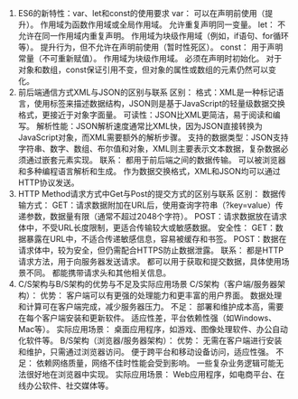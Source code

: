 01. ES6的新特性：var、let和const的使用要求
var：
可以在声明前使用（提升）。
作用域为函数作用域或全局作用域。
允许重复声明同一变量。
let：
不允许在同一作用域内重复声明。
作用域为块级作用域（例如，if语句、for循环等）。
提升行为，但不允许在声明前使用（暂时性死区）。
const：
用于声明常量（不可重新赋值）。
作用域为块级作用域。
必须在声明时初始化。
对于对象和数组，const保证引用不变，但对象的属性或数组的元素仍然可以变化。
02. 前后端通信方式XML与JSON的区别与联系
区别：
格式：XML是一种标记语言，使用标签来描述数据结构，JSON则是基于JavaScript的轻量级数据交换格式，更接近于对象字面量。
可读性：JSON比XML更简洁，易于阅读和编写。
解析性能：JSON解析速度通常比XML快，因为JSON直接转换为JavaScript对象，而XML需要额外的解析步骤。
支持的数据类型：JSON支持字符串、数字、数组、布尔值和对象，XML则主要表示文本数据，复杂数据必须通过嵌套元素实现。
联系：
都用于前后端之间的数据传输。
可以被浏览器和多种编程语言解析和生成。
作为数据交换格式，XML和JSON均可以通过HTTP协议发送。
03. HTTP Method请求方式中Get与Post的提交方式的区别与联系
区别：
数据传输方式：
GET：请求数据附加在URL后，使用查询字符串（?key=value）传递参数，数据量有限（通常不超过2048个字符）。
POST：请求数据放在请求体中，不受URL长度限制，更适合传输较大或敏感数据。
安全性：
GET：数据暴露在URL中，不适合传递敏感信息，容易被缓存和书签。
POST：数据在请求体中，较为安全，但仍需配合HTTPS防止数据泄露。
联系：
都是HTTP请求方法，用于向服务器发送请求。
都可以用于获取和提交数据，具体使用场景不同。
都能携带请求头和其他相关信息。
04. C/S架构与B/S架构的优势与不足及实际应用场景
C/S架构（客户端/服务器架构）：
优势：
客户端可以有更强的处理能力和更丰富的用户界面。
数据处理和计算可在客户端完成，减少服务器压力。
不足：
部署和维护成本高，需要在每个客户端安装和更新软件。
适应性差，平台依赖性强（如Windows、Mac等）。
实际应用场景：
桌面应用程序，如游戏、图像处理软件、办公自动化软件等。
B/S架构（浏览器/服务器架构）：
优势：
无需在客户端进行安装和维护，只需通过浏览器访问。
便于跨平台和移动设备访问，适应性强。
不足：
依赖网络质量，网络不佳时性能会受到影响。
一些复杂业务逻辑可能无法很好地在浏览器中实现。
实际应用场景：
Web应用程序，如电商平台、在线办公软件、社交媒体等。
